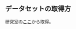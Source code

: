## データセットの取得方
研究室の[ここ](http://takemoto08.bio.kyutech.ac.jp/intranet/lib/exe/fetch.php?media=microbiomehd_compiled.tar.gz)から取得。

